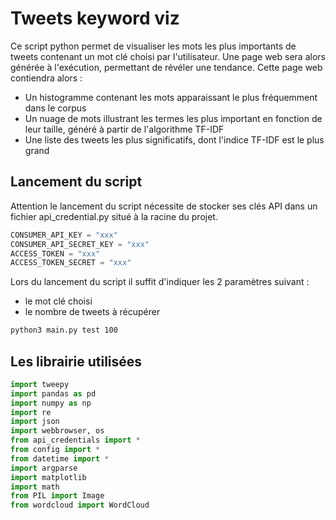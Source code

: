 # Tweets keyword viz

Ce script python permet de visualiser les mots les plus importants de tweets contenant un mot clé choisi par l'utilisateur. Une page web sera alors générée à l'exécution, permettant de révéler une tendance.
Cette page web contiendra alors :
* Un histogramme contenant les mots apparaissant le plus fréquemment dans le corpus
* Un nuage de mots illustrant les termes les plus important en fonction de leur taille, généré à partir de l'algorithme TF-IDF
* Une liste des tweets les plus significatifs, dont l'indice TF-IDF est le plus grand

## Lancement du script

Attention le lancement du script nécessite de stocker ses clés API dans un fichier api_credential.py situé à la racine du projet.

```python
CONSUMER_API_KEY = "xxx"
CONSUMER_API_SECRET_KEY = "xxx"
ACCESS_TOKEN = "xxx"
ACCESS_TOKEN_SECRET = "xxx"
```

Lors du lancement du script il suffit d'indiquer les 2 paramètres suivant :
* le mot clé choisi
* le nombre de tweets à récupérer

```bash
python3 main.py test 100
```

## Les librairie utilisées

```python
import tweepy
import pandas as pd
import numpy as np
import re
import json
import webbrowser, os
from api_credentials import *
from config import *
from datetime import *
import argparse
import matplotlib
import math
from PIL import Image
from wordcloud import WordCloud
```
